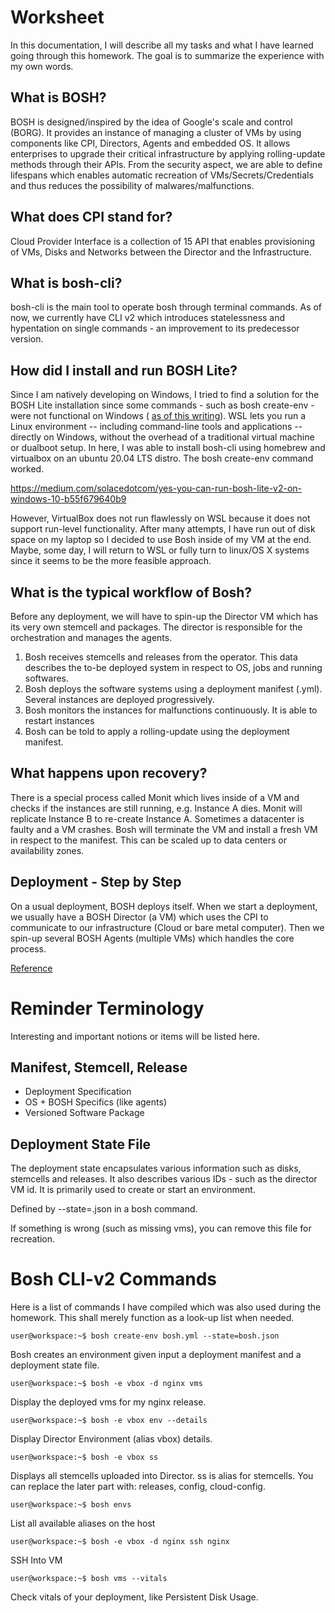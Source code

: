 # Worksheet

In this documentation, I will describe all my tasks and what I have learned going through this homework. The goal is to summarize the experience with my own words. 

## What is BOSH?

BOSH is designed/inspired by the idea of Google's scale and control (BORG). It provides an instance of managing a cluster of VMs by using components like CPI, Directors, Agents and embedded OS. It allows enterprises to upgrade their critical infrastructure by applying rolling-update methods through their APIs. From the security aspect, we are able to define lifespans which enables automatic recreation of VMs/Secrets/Credentials and thus reduces the possibility of malwares/malfunctions.

## What does CPI stand for? 

Cloud Provider Interface is a collection of 15 API that enables provisioning of VMs, Disks and Networks between the Director and the Infrastructure.

## What is bosh-cli?

bosh-cli is the main tool to operate bosh through terminal commands. As of now, we currently have CLI v2 which introduces statelessness and hypentation on single commands - an improvement to its predecessor version.

## How did I install and run BOSH Lite?

Since I am natively developing on Windows, I tried to find a solution for the BOSH Lite installation since some commands - such as bosh create-env - were not functional on Windows ( [as of this writing](https://bosh.io/docs/cli-v2-install/)). WSL lets you run a Linux environment -- including command-line tools and applications -- directly on Windows, without the overhead of a traditional virtual machine or dualboot setup. In here, I was able to install bosh-cli using homebrew and virtualbox on an ubuntu 20.04 LTS distro. The bosh create-env command worked.

https://medium.com/solacedotcom/yes-you-can-run-bosh-lite-v2-on-windows-10-b55f679640b9

However, VirtualBox does not run flawlessly on WSL because it does not support run-level functionality. After many attempts, I have run out of disk space on my laptop so I decided to use Bosh inside of my VM at the end. Maybe, some day, I will return to WSL or fully turn to linux/OS X systems since it seems to be the more feasible approach.

## What is the typical workflow of Bosh?

Before any deployment, we will have to spin-up the Director VM which has its very own stemcell and packages. The director is responsible for the orchestration and manages the agents.

1. Bosh receives stemcells and releases from the operator. This data describes the to-be deployed system in respect to OS, jobs and running softwares.
2. Bosh deploys the software systems using a deployment manifest (.yml). Several instances are deployed progressively.
3. Bosh monitors the instances for malfunctions continuously. It is able to restart instances
4. Bosh can be told to apply a rolling-update using the deployment manifest.

## What happens upon recovery?

There is a special process called Monit which lives inside of a VM and checks if the instances are still running, e.g. Instance A dies. Monit will replicate Instance B to re-create Instance A. Sometimes a datacenter is faulty and a VM crashes. Bosh will terminate the VM and install a fresh VM in respect to the manifest. This can be scaled up to data centers or availability zones.

## Deployment - Step by Step
On a usual deployment, BOSH deploys itself. When we start a deployment, we usually have a BOSH Director (a VM) which uses the CPI to communicate to our infrastructure (Cloud or bare metal computer). Then we spin-up several BOSH Agents (multiple VMs) which handles the core process.

[Reference](https://bosh.io/docs/deploying-step-by-step/)

# Reminder Terminology

Interesting and important notions or items will be listed here.

## Manifest, Stemcell, Release

- Deployment Specification
- OS + BOSH Specifics (like agents)
- Versioned Software Package

## Deployment State File

The deployment state encapsulates various information such as disks, stemcells and releases. It also describes various IDs - such as the director VM id. It is primarily used to create or start an environment.

Defined by --state=<name>.json in a bosh command.

If something is wrong (such as missing vms), you can remove this file for recreation.

# Bosh CLI-v2 Commands

Here is a list of commands I have compiled which was also used during the homework. This shall merely function as a look-up list when needed.

```console
user@workspace:~$ bosh create-env bosh.yml --state=bosh.json
```

Bosh creates an environment given input a deployment manifest and a deployment state file.


```console
user@workspace:~$ bosh -e vbox -d nginx vms
```

Display the deployed vms for my nginx release.

```console
user@workspace:~$ bosh -e vbox env --details
```

Display Director Environment (alias vbox) details.

```console
user@workspace:~$ bosh -e vbox ss 
```

Displays all stemcells uploaded into Director. ss is alias for stemcells. You can replace the later part with: releases, config, cloud-config.

```console
user@workspace:~$ bosh envs
```

List all available aliases on the host

```console
user@workspace:~$ bosh -e vbox -d nginx ssh nginx
```

SSH Into VM


```console
user@workspace:~$ bosh vms --vitals
```

Check vitals of your deployment, like Persistent Disk Usage.
